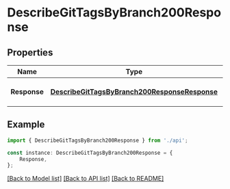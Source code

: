 # DescribeGitTagsByBranch200Response


## Properties

Name | Type | Description | Notes
------------ | ------------- | ------------- | -------------
**Response** | [**DescribeGitTagsByBranch200ResponseResponse**](DescribeGitTagsByBranch200ResponseResponse.md) |  | [optional] [default to undefined]

## Example

```typescript
import { DescribeGitTagsByBranch200Response } from './api';

const instance: DescribeGitTagsByBranch200Response = {
    Response,
};
```

[[Back to Model list]](../README.md#documentation-for-models) [[Back to API list]](../README.md#documentation-for-api-endpoints) [[Back to README]](../README.md)
